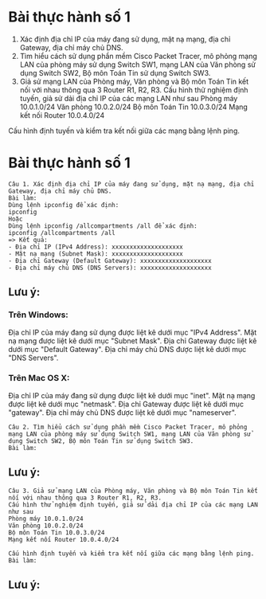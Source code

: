 # Bài thực hành số 1
1. Xác định địa chỉ IP của máy đang sử dụng, mặt nạ mạng, địa chỉ Gateway, địa chỉ máy chủ DNS.
2. Tìm hiểu cách sử dụng phần mềm Cisco Packet Tracer, mô phỏng mạng LAN của phòng máy sử dụng Switch SW1, mạng LAN của Văn phòng sử dụng Switch SW2, Bộ môn Toán Tin sử dụng Switch SW3.
3. Giả sử mạng LAN của Phòng máy, Văn phòng và Bộ môn Toán Tin kết nối với nhau thông qua 3 Router R1, R2, R3. 
Cấu hình thử nghiệm định tuyến, giả sử dải địa chỉ IP của các mạng LAN như sau
Phòng máy 10.0.1.0/24
Văn phòng 10.0.2.0/24
Bộ môn Toán Tin 10.0.3.0/24
Mạng kết nối Router 10.0.4.0/24

Cấu hình định tuyến và kiểm tra kết nối giữa các mạng bằng lệnh ping.
# Bài thực hành số 1
```
Câu 1. Xác định địa chỉ IP của máy đang sử dụng, mặt nạ mạng, địa chỉ Gateway, địa chỉ máy chủ DNS. 
Bài làm:
Dùng lệnh ipconfig để xác định:
ipconfig
Hoặc
Dùng lệnh ipconfig /allcompartments /all để xác định:
ipconfig /allcompartments /all
=> Kết quả:
- Địa chỉ IP (IPv4 Address): xxxxxxxxxxxxxxxxxxxx
- Mặt nạ mạng (Subnet Mask): xxxxxxxxxxxxxxxxxxxx
- Địa chỉ Gateway (Default Gateway): xxxxxxxxxxxxxxxxxxxx
- Địa chỉ máy chủ DNS (DNS Servers): xxxxxxxxxxxxxxxxxxxx
```

## Lưu ý:
### Trên Windows:
Địa chỉ IP của máy đang sử dụng được liệt kê dưới mục "IPv4 Address".
Mặt nạ mạng được liệt kê dưới mục "Subnet Mask".
Địa chỉ Gateway được liệt kê dưới mục "Default Gateway".
Địa chỉ máy chủ DNS được liệt kê dưới mục "DNS Servers".
### Trên Mac OS X:
Địa chỉ IP của máy đang sử dụng được liệt kê dưới mục "inet".
Mặt nạ mạng được liệt kê dưới mục "netmask".
Địa chỉ Gateway được liệt kê dưới mục "gateway".
Địa chỉ máy chủ DNS được liệt kê dưới mục "nameserver".

```
Câu 2. Tìm hiểu cách sử dụng phần mềm Cisco Packet Tracer, mô phỏng mạng LAN của phòng máy sử dụng Switch SW1, mạng LAN của Văn phòng sử dụng Switch SW2, Bộ môn Toán Tin sử dụng Switch SW3. 
Bài làm:
```

## Lưu ý:

```
Câu 3. Giả sử mạng LAN của Phòng máy, Văn phòng và Bộ môn Toán Tin kết nối với nhau thông qua 3 Router R1, R2, R3. 
Cấu hình thử nghiệm định tuyến, giả sử dải địa chỉ IP của các mạng LAN như sau
Phòng máy 10.0.1.0/24
Văn phòng 10.0.2.0/24
Bộ môn Toán Tin 10.0.3.0/24
Mạng kết nối Router 10.0.4.0/24

Cấu hình định tuyến và kiểm tra kết nối giữa các mạng bằng lệnh ping.
Bài làm:
```

## Lưu ý:

